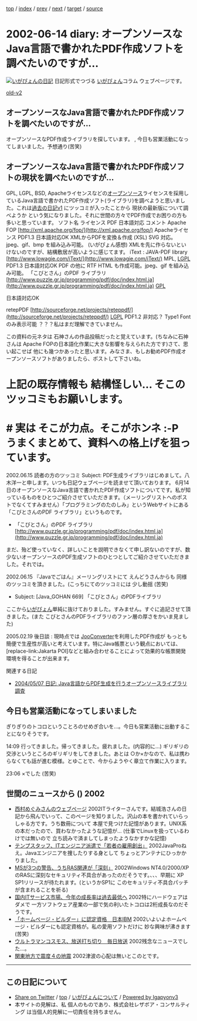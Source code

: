 [top](../index.html) 
 / [index](index.html) 
 / [prev](ig020613.html) 
 / [next](ig020616.html) 
 / [target](https://www.igapyon.jp/igapyon/diary/2002/ig020614.html) 
 / [source](https://github.com/igapyon/diary/blob/master/2002/ig020614.src.md) 

2002-06-14 diary: オープンソースなJava言語で書かれたPDF作成ソフトを調べたいのですが…
=====================================================================================================
[![いがぴょんの日記](https://www.igapyon.jp/igapyon/diary/images/iga200306s.jpg "いがぴょん")](https://www.igapyon.jp/igapyon/diary/memo/memoigapyon.html) 日記形式でつづる [いがぴょん](https://www.igapyon.jp/igapyon/diary/memo/memoigapyon.html)コラム ウェブページです。

[old-v2](ig020614-orig.html)

## オープンソースなJava言語で書かれたPDF作成ソフトを調べたいのですが…

オープンソースなPDF作成ライブラリを探しています。 , 今日も営業活動になってしまいました。予想通り(苦笑)


## オープンソースなJava言語で書かれたPDF作成ソフトの現状を調べたいのですが…

GPL, LGPL, BSD, Apacheライセンスなどの[オープンソース](http://www.opensource.jp/osd/osd-japanese.html)ライセンスを採用しているJava言語で書かれたPDF作成ソフト(ライブラリ)を調べようと思いました。これは[過去の日記v1](http://www.nttd-bb.com/solution/igapyon1/ig010131.html) にツッコミが入ったことから 現状の最新版について調べようか という気になりました。それに世間の方々でPDF作成でお困りの方も多いと思っています。
ソフト名
ライセンス
PDF
日本語対応
コメント
Apache FOP
      [http://xml.apache.org/fop/](http://xml.apache.org/fop/)
Apacheライセンス
PDF1.3
日本語対応OK
XMLからPDFを変換＆作成 (XSL) SVG 対応。
      jpeg、gif、bmp を組み込み可能。
      (いがぴょん感想) XMLを先に作らないといけないのですが、結構敷居が高いように感じてます。
iText : JAVA-PDF library
      [http://www.lowagie.com/iText/](http://www.lowagie.com/iText/)
MPL, [LGPL](http://www.opensource.jp/lesser/lesser.ja.txt)
PDF1.3
日本語対応OK
PDF の他に RTF HTML も作成可能。jpeg、gif を組み込み可能。 
「こびとさん」のPDF ライブラリ
      [http://www.puzzle.gr.jp/programming/pdf/doc/index.html.ja](http://www.puzzle.gr.jp/programming/pdf/doc/index.html.ja)
[GPL](http://www.opensource.jp/gpl/gpl.ja.html)

日本語対応OK

retepPDF
      [http://sourceforge.net/projects/reteppdf/](http://sourceforge.net/projects/reteppdf/)
[LGPL](http://www.opensource.jp/lesser/lesser.ja.txt)
PDF1.2
非対応？
      Type1 Font のみ表示可能
？？？私はまだ理解できていません。

この資料の元ネタは 石神さんの作品投稿だったと覚えています。(ちなみに石神さんは
Apache FOPの日本語化作業に大きな影響を与えられた方です)さて、思い起こせば 他にも幾つかあったと思います。みなさま、もしお勧めPDF作成オープンソースソフトがありましたら、ポストして下さいね。
# 上記の既存情報も 結構怪しい… そこのツッコミもお願いします。
# # 実は そこが力点。そこがホンネ :-P うまくまとめて、資料への格上げを狙っています。

2002.06.15 読者の方のツッコミ
Subject: PDF生成ライブラリはじめまして。八木洋一と申します。いつも日記ウェブページを読ませて頂いております。
6月14日のオープンソースなJava言語で書かれたPDF作成ソフトについてです。私が知っているものをひとつご紹介させていただきます。（メーリングリストへのポストでなくてすみません）「プログラミングのたのしみ」というWebサイトにある 「こびとさんのPDF ライブラリ」というものです。

* 「こびとさん」のPDF ライブラリ
  [http://www.puzzle.gr.jp/programming/pdf/doc/index.html.ja](http://www.puzzle.gr.jp/programming/pdf/doc/index.html.ja)

まだ、殆ど使っていなく、詳しいことを説明できなくて申し訳ないのですが、数少ないオープンソースのPDF生成ソフトのひとつとしてご紹介させていただきました。それでは。

2002.06.15 『Javaでごはん』メーリングリストにて えんどうさんからも 同様のツッコミを頂きました。(こっちにてのツッコミには 少し動揺 (苦笑)

* Subject: [Java_GOHAN 669] 「こびとさん」のPDFライブラリ

ここから[いがぴょん](https://www.igapyon.jp/igapyon/diary/memo/memoigapyon.html)単純に抜けておりました。すみません。すぐに追記させて頂きました。(また こびとさんのPDFライブラリのファン層の厚さをかいま見ました)

2005.02.19 後日談 : 現時点では [JooConverter](http://hp.vector.co.jp/authors/VA027994/joo/jooconverter.html)を利用したPDF作成が もっとも簡便で生産性が高いと考えています。特にJava帳票という観点においては、[replace-link:Jakarta
POI]などと組み合わせることによって効果的な帳票開発環境を得ることが出来ます。

関連する日記

* [2004/05/07 日記: Java言語からPDF生成を行うオープンソースライブラリ調査](../2004/ig040507.html)

## 今日も営業活動になってしまいました

ぎりぎりのトコロということろのせめぎ合いを…。今日も営業活動に出動することになりそうです。

14:09 行ってきました。帰ってきました。疲れました。(内容的に…) ギリギリの交渉というところのギリギリをしてきました。あとは ○か×かなので、私は携わらなくても話が進む模様。とゆことで、今からようやく章立て作業に入ります。

23:06 ×でした (苦笑) 

## 世間のニュースから () 2002

* [西村めぐみさんのウェブページ](http://member.nifty.ne.jp/village/)  2002ITライターさんです。結城浩さんの日記から飛んでいって、このページを知りました。沢山の本を書かれていらっしゃる方です。うち数冊について 本屋で見つけた記憶があります。UNIX系の本だったので、買わなかったような記憶が… (仕事でLinuxを扱っているわけでは無いので 立ち読みで済ましてしまったようなかすかな記憶)
* [テンプスタッフ、ITエンジニア派遣で「若者の雇用創出」](http://www.zdnet.co.jp/news/0206/11/nj00_tempstaff.html)  2002JavaProねえ。Javaエンジニアを捜したりする身として ちょっとアンテナにひっかかりました。
* [MSが3つの警告、うちRAS関連が「深刻」](http://www.zdnet.co.jp/news/0206/14/nebt_02.html)  2002Windows NT4.0/2000/XP のRASに深刻なセキュリティ不具合があったのだそうです。、、、早期に XP SP1リリースが待たれます。(というかSP1に このセキュリティ不具合パッチが含まれることを祈る)
* [国内ITサービス市場、今年の成長率は過去最低へ](http://www.zdnet.co.jp/news/0206/14/njbt_01.html)  2002特にハードウェアはダメで 一方ソフトウェア産業の一部で気の利いたトコロは2桁成長なのだそうです。
* [「ホームページ・ビルダー」に認定資格　日本IBM](http://www.zdnet.co.jp/news/0206/13/njbt_09.html)  2002いよいよホームページ・ビルダーにも認定資格が。私の愛用ソフトだけに 妙な興味が沸きます (苦笑)
* [ウルトラマンコスモス、放送打ち切り　毎日放送](http://www.asahi.com/national/update/0614/011.html)  2002残念なニュースでした…。
* [関東地方で震度４の地震](http://www.nhk.or.jp/news/2002/06/14/grri84000000cuj0.html)  2002津波の心配は無いとこのとです。


----------------------------------------------------------------------------------------------------

## この日記について

* [Share on Twitter](https://twitter.com/intent/tweet?hashtags=igapyon%2Cdiary%2C%E3%81%84%E3%81%8C%E3%81%B4%E3%82%87%E3%82%93&text=%E3%82%AA%E3%83%BC%E3%83%97%E3%83%B3%E3%82%BD%E3%83%BC%E3%82%B9%E3%81%AAJava%E8%A8%80%E8%AA%9E%E3%81%A7%E6%9B%B8%E3%81%8B%E3%82%8C%E3%81%9FPDF%E4%BD%9C%E6%88%90%E3%82%BD%E3%83%95%E3%83%88%E3%82%92%E8%AA%BF%E3%81%B9%E3%81%9F%E3%81%84%E3%81%AE%E3%81%A7%E3%81%99%E3%81%8C%E2%80%A6&url=https%3A%2F%2Fwww.igapyon.jp%2Figapyon%2Fdiary%2F2002%2Fig020614.html) / [top](../index.html) / [いがぴょんについて](https://www.igapyon.jp/igapyon/diary/memo/memoigapyon.html) / [Powered by Igapyonv3](https://github.com/igapyon/igapyonv3)
* 本サイトの見解は、私 個人のものであり、株式会社レザボア・コンサルティング は当個人的見解に一切責任を持ちません。 
